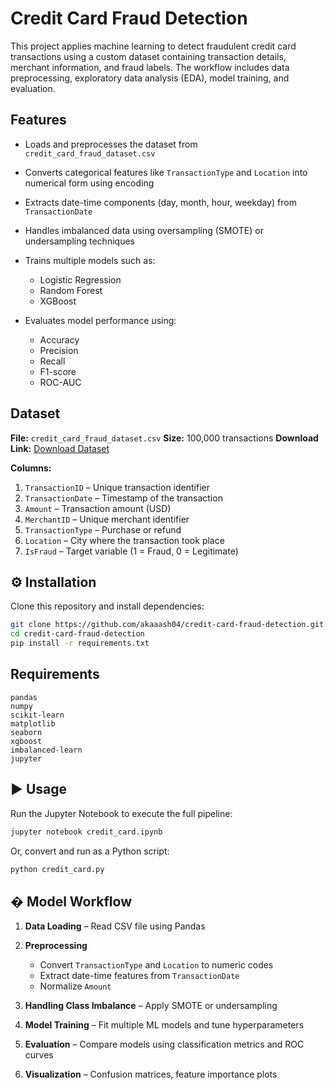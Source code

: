 

# Credit Card Fraud Detection

This project applies machine learning to detect fraudulent credit card transactions using a custom dataset containing transaction details, merchant information, and fraud labels. The workflow includes data preprocessing, exploratory data analysis (EDA), model training, and evaluation.

##  Features

* Loads and preprocesses the dataset from `credit_card_fraud_dataset.csv`
* Converts categorical features like `TransactionType` and `Location` into numerical form using encoding
* Extracts date-time components (day, month, hour, weekday) from `TransactionDate`
* Handles imbalanced data using oversampling (SMOTE) or undersampling techniques
* Trains multiple models such as:

  * Logistic Regression
  * Random Forest
  * XGBoost
* Evaluates model performance using:

  * Accuracy
  * Precision
  * Recall
  * F1-score
  * ROC-AUC

##  Dataset

**File:** `credit_card_fraud_dataset.csv`
**Size:** 100,000 transactions
**Download Link:** [Download Dataset](https://www.kaggle.com/datasets/kartik2112/fraud-detection)

**Columns:**

1. `TransactionID` – Unique transaction identifier
2. `TransactionDate` – Timestamp of the transaction
3. `Amount` – Transaction amount (USD)
4. `MerchantID` – Unique merchant identifier
5. `TransactionType` – Purchase or refund
6. `Location` – City where the transaction took place
7. `IsFraud` – Target variable (1 = Fraud, 0 = Legitimate)

## ⚙️ Installation

Clone this repository and install dependencies:

```bash
git clone https://github.com/akaaash04/credit-card-fraud-detection.git
cd credit-card-fraud-detection
pip install -r requirements.txt
```

##  Requirements

```
pandas
numpy
scikit-learn
matplotlib
seaborn
xgboost
imbalanced-learn
jupyter
```

## ▶ Usage

Run the Jupyter Notebook to execute the full pipeline:

```bash
jupyter notebook credit_card.ipynb
```

Or, convert and run as a Python script:

```bash
python credit_card.py
```

## � Model Workflow

1. **Data Loading** – Read CSV file using Pandas
2. **Preprocessing**

   * Convert `TransactionType` and `Location` to numeric codes
   * Extract date-time features from `TransactionDate`
   * Normalize `Amount`
3. **Handling Class Imbalance** – Apply SMOTE or undersampling
4. **Model Training** – Fit multiple ML models and tune hyperparameters
5. **Evaluation** – Compare models using classification metrics and ROC curves
6. **Visualization** – Confusion matrices, feature importance plots


